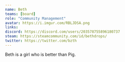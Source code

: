 ```yaml
---
name: Beth
teams: [board]
role: "Community Management"
avatar: https://i.imgur.com/RBLJDSA.png
links:
discord: https://discord.com/users/203578755896180737
steam: https://steamcommunity.com/id/bethdrops/
twitter: https://twitter.com/bzth
---
```

Beth is a girl who is better than Pig. 
